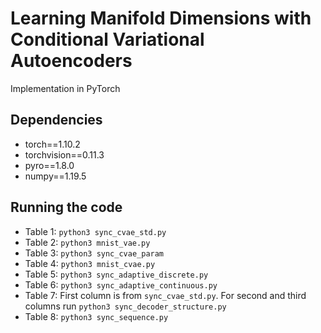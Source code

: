 # Learning Manifold Dimensions with Conditional Variational Autoencoders

Implementation in PyTorch

## Dependencies

- torch==1.10.2
- torchvision==0.11.3
- pyro==1.8.0
- numpy==1.19.5

## Running the code

- Table 1: `python3 sync_cvae_std.py`
- Table 2: `python3 mnist_vae.py`
- Table 3: `python3 sync_cvae_param`
- Table 4: `python3 mnist_cvae.py`
- Table 5: `python3 sync_adaptive_discrete.py`
- Table 6: `python3 sync_adaptive_continuous.py`
- Table 7: First column is from `sync_cvae_std.py`. For second and third columns run `python3 sync_decoder_structure.py`
- Table 8: `python3 sync_sequence.py`



